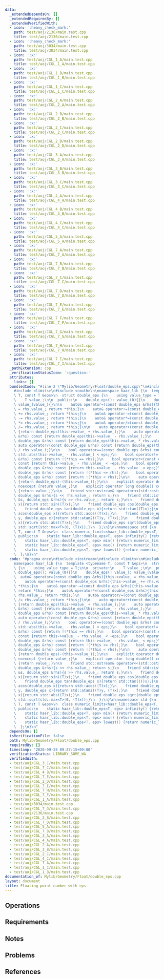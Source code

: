 ```yaml
---
data:
  _extendedDependsOn: []
  _extendedRequiredBy: []
  _extendedVerifiedWith:
  - icon: ':heavy_check_mark:'
    path: test/aoj/2136/main.test.cpp
    title: test/aoj/2136/main.test.cpp
  - icon: ':heavy_check_mark:'
    path: test/aoj/3034/main.test.cpp
    title: test/aoj/3034/main.test.cpp
  - icon: ':x:'
    path: test/aoj/CGL_1_A/main.test.cpp
    title: test/aoj/CGL_1_A/main.test.cpp
  - icon: ':x:'
    path: test/aoj/CGL_1_B/main.test.cpp
    title: test/aoj/CGL_1_B/main.test.cpp
  - icon: ':x:'
    path: test/aoj/CGL_1_C/main.test.cpp
    title: test/aoj/CGL_1_C/main.test.cpp
  - icon: ':x:'
    path: test/aoj/CGL_2_A/main.test.cpp
    title: test/aoj/CGL_2_A/main.test.cpp
  - icon: ':x:'
    path: test/aoj/CGL_2_B/main.test.cpp
    title: test/aoj/CGL_2_B/main.test.cpp
  - icon: ':x:'
    path: test/aoj/CGL_2_C/main.test.cpp
    title: test/aoj/CGL_2_C/main.test.cpp
  - icon: ':x:'
    path: test/aoj/CGL_2_D/main.test.cpp
    title: test/aoj/CGL_2_D/main.test.cpp
  - icon: ':x:'
    path: test/aoj/CGL_3_A/main.test.cpp
    title: test/aoj/CGL_3_A/main.test.cpp
  - icon: ':x:'
    path: test/aoj/CGL_3_B/main.test.cpp
    title: test/aoj/CGL_3_B/main.test.cpp
  - icon: ':x:'
    path: test/aoj/CGL_3_C/main.test.cpp
    title: test/aoj/CGL_3_C/main.test.cpp
  - icon: ':x:'
    path: test/aoj/CGL_4_A/main.test.cpp
    title: test/aoj/CGL_4_A/main.test.cpp
  - icon: ':x:'
    path: test/aoj/CGL_4_B/main.test.cpp
    title: test/aoj/CGL_4_B/main.test.cpp
  - icon: ':x:'
    path: test/aoj/CGL_4_C/main.test.cpp
    title: test/aoj/CGL_4_C/main.test.cpp
  - icon: ':x:'
    path: test/aoj/CGL_5_A/main.test.cpp
    title: test/aoj/CGL_5_A/main.test.cpp
  - icon: ':x:'
    path: test/aoj/CGL_7_A/main.test.cpp
    title: test/aoj/CGL_7_A/main.test.cpp
  - icon: ':x:'
    path: test/aoj/CGL_7_B/main.test.cpp
    title: test/aoj/CGL_7_B/main.test.cpp
  - icon: ':x:'
    path: test/aoj/CGL_7_C/main.test.cpp
    title: test/aoj/CGL_7_C/main.test.cpp
  - icon: ':x:'
    path: test/aoj/CGL_7_D/main.test.cpp
    title: test/aoj/CGL_7_D/main.test.cpp
  - icon: ':x:'
    path: test/aoj/CGL_7_E/main.test.cpp
    title: test/aoj/CGL_7_E/main.test.cpp
  - icon: ':x:'
    path: test/aoj/CGL_7_F/main.test.cpp
    title: test/aoj/CGL_7_F/main.test.cpp
  - icon: ':x:'
    path: test/aoj/CGL_7_G/main.test.cpp
    title: test/aoj/CGL_7_G/main.test.cpp
  - icon: ':x:'
    path: test/aoj/CGL_7_H/main.test.cpp
    title: test/aoj/CGL_7_H/main.test.cpp
  - icon: ':x:'
    path: test/aoj/CGL_7_I/main.test.cpp
    title: test/aoj/CGL_7_I/main.test.cpp
  _pathExtension: cpp
  _verificationStatusIcon: ':question:'
  attributes:
    links: []
  bundledCode: "#line 2 \"Mylib/Geometry/Float/double_eps.cpp\"\n#include <iostream>\n\
    #include <limits>\n#include <cmath>\n\nnamespace haar_lib {\n  template <typename\
    \ T, const T &eps>\n  struct double_eps {\n    using value_type = T;\n\n  private:\n\
    \    T value_;\n\n  public:\n    double_eps(): value_(0){}\n    double_eps(T value_):\
    \ value_(value_){}\n\n    auto& operator=(const double_eps &rhs){this->value_\
    \ = rhs.value_; return *this;}\n    auto& operator+=(const double_eps &rhs){this->value_\
    \ += rhs.value_; return *this;}\n    auto& operator-=(const double_eps &rhs){this->value_\
    \ -= rhs.value_; return *this;}\n    auto& operator*=(const double_eps &rhs){this->value_\
    \ *= rhs.value_; return *this;}\n    auto& operator/=(const double_eps &rhs){this->value_\
    \ /= rhs.value_; return *this;}\n\n    auto operator+(const double_eps &rhs) const\
    \ {return double_eps(this->value_ + rhs.value_);}\n    auto operator-(const double_eps\
    \ &rhs) const {return double_eps(this->value_ - rhs.value_);}\n    auto operator*(const\
    \ double_eps &rhs) const {return double_eps(this->value_ * rhs.value_);}\n   \
    \ auto operator/(const double_eps &rhs) const {return double_eps(this->value_\
    \ / rhs.value_);}\n\n    bool operator==(const double_eps &rhs) const {return\
    \ std::abs(this->value_ - rhs.value_) < eps;}\n    bool operator!=(const double_eps\
    \ &rhs) const {return !(*this == rhs);}\n    bool operator<(const double_eps &rhs)\
    \ const {return this->value_ - rhs.value_ < -eps;}\n    bool operator<=(const\
    \ double_eps &rhs) const {return this->value_ - rhs.value_ < eps;}\n    bool operator>(const\
    \ double_eps &rhs) const {return !(*this <= rhs);}\n    bool operator>=(const\
    \ double_eps &rhs) const {return !(*this < rhs);}\n\n    auto operator-() const\
    \ {return double_eps(-(this->value_));}\n\n    explicit operator double() const\
    \ noexcept {return value_;}\n    explicit operator long double() const noexcept\
    \ {return value_;}\n\n    friend std::ostream& operator<<(std::ostream &s, const\
    \ double_eps &rhs){s << rhs.value_; return s;}\n    friend std::istream& operator>>(std::istream\
    \ &s, double_eps &rhs){s >> rhs.value_; return s;}\n\n    friend double_eps sin(double_eps\
    \ x){return std::sin((T)x);}\n    friend double_eps cos(double_eps x){return std::cos((T)x);}\n\
    \    friend double_eps tan(double_eps x){return std::tan((T)x);}\n    friend double_eps\
    \ acos(double_eps x){return std::acos((T)x);}\n    friend double_eps atan2(double_eps\
    \ y, double_eps x){return std::atan2((T)y, (T)x);}\n    friend double_eps abs(double_eps\
    \ x){return std::abs((T)x);}\n    friend double_eps sqrt(double_eps x){return\
    \ std::sqrt(std::max<T>(0, (T)x));}\n  };\n}\n\nnamespace std {\n  template <typename\
    \ T, const T &eps>\n  class numeric_limits<haar_lib::double_eps<T, eps>> {\n \
    \ public:\n    static haar_lib::double_eps<T, eps> infinity() {return numeric_limits<T>::infinity();}\n\
    \    static haar_lib::double_eps<T, eps> min() {return numeric_limits<T>::min();}\n\
    \    static haar_lib::double_eps<T, eps> max() {return numeric_limits<T>::max();}\n\
    \    static haar_lib::double_eps<T, eps> lowest() {return numeric_limits<T>::lowest();}\n\
    \  };\n}\n"
  code: "#pragma once\n#include <iostream>\n#include <limits>\n#include <cmath>\n\n\
    namespace haar_lib {\n  template <typename T, const T &eps>\n  struct double_eps\
    \ {\n    using value_type = T;\n\n  private:\n    T value_;\n\n  public:\n   \
    \ double_eps(): value_(0){}\n    double_eps(T value_): value_(value_){}\n\n  \
    \  auto& operator=(const double_eps &rhs){this->value_ = rhs.value_; return *this;}\n\
    \    auto& operator+=(const double_eps &rhs){this->value_ += rhs.value_; return\
    \ *this;}\n    auto& operator-=(const double_eps &rhs){this->value_ -= rhs.value_;\
    \ return *this;}\n    auto& operator*=(const double_eps &rhs){this->value_ *=\
    \ rhs.value_; return *this;}\n    auto& operator/=(const double_eps &rhs){this->value_\
    \ /= rhs.value_; return *this;}\n\n    auto operator+(const double_eps &rhs) const\
    \ {return double_eps(this->value_ + rhs.value_);}\n    auto operator-(const double_eps\
    \ &rhs) const {return double_eps(this->value_ - rhs.value_);}\n    auto operator*(const\
    \ double_eps &rhs) const {return double_eps(this->value_ * rhs.value_);}\n   \
    \ auto operator/(const double_eps &rhs) const {return double_eps(this->value_\
    \ / rhs.value_);}\n\n    bool operator==(const double_eps &rhs) const {return\
    \ std::abs(this->value_ - rhs.value_) < eps;}\n    bool operator!=(const double_eps\
    \ &rhs) const {return !(*this == rhs);}\n    bool operator<(const double_eps &rhs)\
    \ const {return this->value_ - rhs.value_ < -eps;}\n    bool operator<=(const\
    \ double_eps &rhs) const {return this->value_ - rhs.value_ < eps;}\n    bool operator>(const\
    \ double_eps &rhs) const {return !(*this <= rhs);}\n    bool operator>=(const\
    \ double_eps &rhs) const {return !(*this < rhs);}\n\n    auto operator-() const\
    \ {return double_eps(-(this->value_));}\n\n    explicit operator double() const\
    \ noexcept {return value_;}\n    explicit operator long double() const noexcept\
    \ {return value_;}\n\n    friend std::ostream& operator<<(std::ostream &s, const\
    \ double_eps &rhs){s << rhs.value_; return s;}\n    friend std::istream& operator>>(std::istream\
    \ &s, double_eps &rhs){s >> rhs.value_; return s;}\n\n    friend double_eps sin(double_eps\
    \ x){return std::sin((T)x);}\n    friend double_eps cos(double_eps x){return std::cos((T)x);}\n\
    \    friend double_eps tan(double_eps x){return std::tan((T)x);}\n    friend double_eps\
    \ acos(double_eps x){return std::acos((T)x);}\n    friend double_eps atan2(double_eps\
    \ y, double_eps x){return std::atan2((T)y, (T)x);}\n    friend double_eps abs(double_eps\
    \ x){return std::abs((T)x);}\n    friend double_eps sqrt(double_eps x){return\
    \ std::sqrt(std::max<T>(0, (T)x));}\n  };\n}\n\nnamespace std {\n  template <typename\
    \ T, const T &eps>\n  class numeric_limits<haar_lib::double_eps<T, eps>> {\n \
    \ public:\n    static haar_lib::double_eps<T, eps> infinity() {return numeric_limits<T>::infinity();}\n\
    \    static haar_lib::double_eps<T, eps> min() {return numeric_limits<T>::min();}\n\
    \    static haar_lib::double_eps<T, eps> max() {return numeric_limits<T>::max();}\n\
    \    static haar_lib::double_eps<T, eps> lowest() {return numeric_limits<T>::lowest();}\n\
    \  };\n}\n"
  dependsOn: []
  isVerificationFile: false
  path: Mylib/Geometry/Float/double_eps.cpp
  requiredBy: []
  timestamp: '2020-09-28 09:27:15+09:00'
  verificationStatus: LIBRARY_SOME_WA
  verifiedWith:
  - test/aoj/CGL_3_C/main.test.cpp
  - test/aoj/CGL_7_C/main.test.cpp
  - test/aoj/CGL_4_B/main.test.cpp
  - test/aoj/CGL_7_E/main.test.cpp
  - test/aoj/CGL_2_D/main.test.cpp
  - test/aoj/CGL_7_I/main.test.cpp
  - test/aoj/CGL_7_H/main.test.cpp
  - test/aoj/CGL_7_F/main.test.cpp
  - test/aoj/CGL_1_A/main.test.cpp
  - test/aoj/3034/main.test.cpp
  - test/aoj/CGL_7_G/main.test.cpp
  - test/aoj/2136/main.test.cpp
  - test/aoj/CGL_2_B/main.test.cpp
  - test/aoj/CGL_7_D/main.test.cpp
  - test/aoj/CGL_5_A/main.test.cpp
  - test/aoj/CGL_7_B/main.test.cpp
  - test/aoj/CGL_3_A/main.test.cpp
  - test/aoj/CGL_4_A/main.test.cpp
  - test/aoj/CGL_2_A/main.test.cpp
  - test/aoj/CGL_3_B/main.test.cpp
  - test/aoj/CGL_2_C/main.test.cpp
  - test/aoj/CGL_4_C/main.test.cpp
  - test/aoj/CGL_7_A/main.test.cpp
  - test/aoj/CGL_1_C/main.test.cpp
  - test/aoj/CGL_1_B/main.test.cpp
documentation_of: Mylib/Geometry/Float/double_eps.cpp
layout: document
title: Floating point number with eps
---
```


## Operations

## Requirements

## Notes

## Problems

## References
